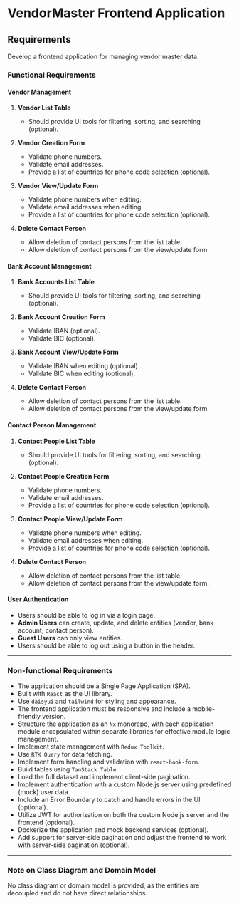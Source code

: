# VendorMaster Frontend Application

## Requirements

Develop a frontend application for managing vendor master data.

### Functional Requirements

#### Vendor Management

1. **Vendor List Table**

   - Should provide UI tools for filtering, sorting, and searching (optional).

2. **Vendor Creation Form**

   - Validate phone numbers.
   - Validate email addresses.
   - Provide a list of countries for phone code selection (optional).

3. **Vendor View/Update Form**

   - Validate phone numbers when editing.
   - Validate email addresses when editing.
   - Provide a list of countries for phone code selection (optional).

4. **Delete Contact Person**
   - Allow deletion of contact persons from the list table.
   - Allow deletion of contact persons from the view/update form.

#### Bank Account Management

1. **Bank Accounts List Table**

   - Should provide UI tools for filtering, sorting, and searching (optional).

2. **Bank Account Creation Form**

   - Validate IBAN (optional).
   - Validate BIC (optional).

3. **Bank Account View/Update Form**

   - Validate IBAN when editing (optional).
   - Validate BIC when editing (optional).

4. **Delete Contact Person**
   - Allow deletion of contact persons from the list table.
   - Allow deletion of contact persons from the view/update form.

#### Contact Person Management

1. **Contact People List Table**

   - Should provide UI tools for filtering, sorting, and searching (optional).

2. **Contact People Creation Form**

   - Validate phone numbers.
   - Validate email addresses.
   - Provide a list of countries for phone code selection (optional).

3. **Contact People View/Update Form**

   - Validate phone numbers when editing.
   - Validate email addresses when editing.
   - Provide a list of countries for phone code selection (optional).

4. **Delete Contact Person**
   - Allow deletion of contact persons from the list table.
   - Allow deletion of contact persons from the view/update form.

#### User Authentication

- Users should be able to log in via a login page.
- **Admin Users** can create, update, and delete entities (vendor, bank account, contact person).
- **Guest Users** can only view entities.
- Users should be able to log out using a button in the header.

---

### Non-functional Requirements

- The application should be a Single Page Application (SPA).
- Built with `React` as the UI library.
- Use `daisyui` and `tailwind` for styling and appearance.
- The frontend application must be responsive and include a mobile-friendly version.
- Structure the application as an `Nx` monorepo, with each application module encapsulated within separate libraries for effective module logic management.
- Implement state management with `Redux Toolkit`.
- Use `RTK Query` for data fetching.
- Implement form handling and validation with `react-hook-form`.
- Build tables using `TanStack Table`.
- Load the full dataset and implement client-side pagination.
- Implement authentication with a custom Node.js server using predefined (mock) user data.
- Include an Error Boundary to catch and handle errors in the UI (optional).
- Utilize JWT for authorization on both the custom Node.js server and the frontend (optional).
- Dockerize the application and mock backend services (optional).
- Add support for server-side pagination and adjust the frontend to work with server-side pagination (optional).

---

### Note on Class Diagram and Domain Model

No class diagram or domain model is provided, as the entities are decoupled and do not have direct relationships.
